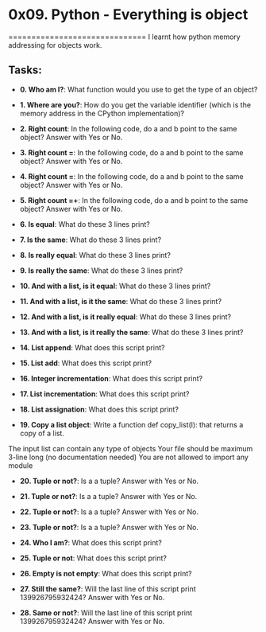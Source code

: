 # 0x09. Python - Everything is object
==============================
I learnt how python memory addressing for objects work.


## Tasks: 
- **0. Who am I?**: 
What function would you use to get the type of an object?



- **1. Where are you?**: 
How do you get the variable identifier (which is the memory address in the CPython implementation)?



- **2. Right count**: 
In the following code, do a and b point to the same object?
Answer with Yes or No.



- **3. Right count =**: 
In the following code, do a and b point to the same object?
Answer with Yes or No.



- **4. Right count =**: 
In the following code, do a and b point to the same object?
Answer with Yes or No.



- **5. Right count =+**: 
In the following code, do a and b point to the same object?
Answer with Yes or No.



- **6. Is equal**: 
What do these 3 lines print?



- **7. Is the same**: 
What do these 3 lines print?



- **8. Is really equal**: 
What do these 3 lines print?



- **9. Is really the same**: 
What do these 3 lines print?



- **10. And with a list, is it equal**: 
What do these 3 lines print?



- **11. And with a list, is it the same**: 
What do these 3 lines print?



- **12. And with a list, is it really equal**: 
What do these 3 lines print?



- **13. And with a list, is it really the same**: 
What do these 3 lines print?



- **14. List append**: 
What does this script print?



- **15. List add**: 
What does this script print?



- **16. Integer incrementation**: 
What does this script print?



- **17. List incrementation**: 
What does this script print?



- **18. List assignation**: 
What does this script print?



- **19. Copy a list object**: 
Write a function def copy_list(l): that returns a copy of a list.

The input list can contain any type of objects
Your file should be maximum 3-line long (no documentation needed)
You are not allowed to import any module

- **20. Tuple or not?**: 
Is a a tuple? Answer with Yes or No.



- **21. Tuple or not?**: 
Is a a tuple? Answer with Yes or No.



- **22. Tuple or not?**: 
Is a a tuple? Answer with Yes or No.



- **23. Tuple or not?**: 
Is a a tuple? Answer with Yes or No.



- **24. Who I am?**: 
What does this script print?



- **25. Tuple or not**: 
What does this script print?



- **26. Empty is not empty**: 
What does this script print?



- **27. Still the same?**: 
Will the last line of this script print 139926795932424? Answer with Yes or No.



- **28. Same or not?**: 
Will the last line of this script print 139926795932424? Answer with Yes or No.



